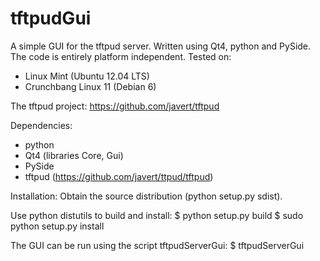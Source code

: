 tftpudGui
=========

A simple GUI for the tftpud server. Written using Qt4, python and PySide.
The code is entirely platform independent. Tested on:
- Linux Mint (Ubuntu 12.04 LTS)
- Crunchbang Linux 11 (Debian 6)

The tftpud project: https://github.com/javert/tftpud

Dependencies:
- python
- Qt4 (libraries Core, Gui)
- PySide
- tftpud (https://github.com/javert/ttpud/tftpud)


Installation:
Obtain the source distribution (python setup.py sdist).

Use python distutils to build and install:
$ python setup.py build
$ sudo python setup.py install

The GUI can be run using the script tftpudServerGui:
$ tftpudServerGui



